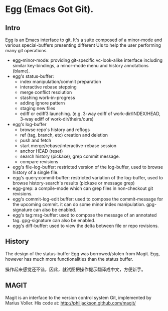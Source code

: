 # Egg (Emacs Got Git).

## Intro

Egg is an Emacs interface to git. It's a suite composed of a
minor-mode and various special-buffers presenting different UIs to
help the user performing many git operations.

- egg-minor-mode: providing git-specific vc-look-alike interface
  including similar key-bindings, a minor-mode menu and history
  annotations (blame).
- egg's status-buffer:
  - index manipulation/commit preparation
  - interactive rebase stepping
  - merge conflict resolution
  - stashing work-in-progress
  - adding ignore pattern
  - staging new files
  - ediff or ediff3 launching. (e.g. 3-way ediff of
    work-dir/INDEX/HEAD, 3-way ediff of work-dir/theirs/ours)
- egg's log-buffer
  - browse repo's history and reflogs
  - ref (tag, branch, etc) creation and deletion
  - push and fetch
  - start merge/rebase/interactive-rebase session
  - anchor HEAD (reset)
  - search history (pickaxe), grep commit message.
  - compare revisions
- egg's file-log-buffer: restricted version of the log-buffer, used to
  browse history of a single file.
- egg's query:commit-buffer: restricted variation of the log-buffer,
  used to browse history-search's results (pickaxe or message grep)
- egg-grep: a compile-mode which can grep files in non-checkout git
  revisions.
- egg's commit-log-edit buffer: used to compose the commit-message for
  the upcoming commit. it can do some minor index manipulation. gpg-signature
  can also be enabled.
- egg's tag:msg-buffer: used to compose the message of an annotated tag.
  gpg-signature can also be enabled.
- egg's diff-buffer: used to view the delta between file or repo revisions.

## History

The design of the status-buffer Egg was borrowed/stolen from Magit. Egg,
however has much more functionalities than the status buffer. 

操作起来感觉还不错，因此，就试图把操作提示翻译成中文，方便新手。

## MAGIT

Magit is an interface to the version control system Git, implemented
by Marius Voller. His code at: http://philjackson.github.com/magit/
